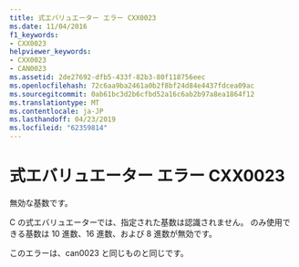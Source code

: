 ```yaml
---
title: 式エバリュエーター エラー CXX0023
ms.date: 11/04/2016
f1_keywords:
- CXX0023
helpviewer_keywords:
- CXX0023
- CAN0023
ms.assetid: 2de27692-dfb5-433f-82b3-80f118756eec
ms.openlocfilehash: 72c6aa9ba2461a0b2f8bf24d84e4437fdcea09ac
ms.sourcegitcommit: 0ab61bc3d2b6cfbd52a16c6ab2b97a8ea1864f12
ms.translationtype: MT
ms.contentlocale: ja-JP
ms.lasthandoff: 04/23/2019
ms.locfileid: "62359814"
---
```

# <a name="expression-evaluator-error-cxx0023"></a>式エバリュエーター エラー CXX0023

無効な基数です。

C の式エバリュエーターでは、指定された基数は認識されません。 のみ使用できる基数は 10 進数、16 進数、および 8 進数が無効です。

このエラーは、can0023 と同じものと同じです。